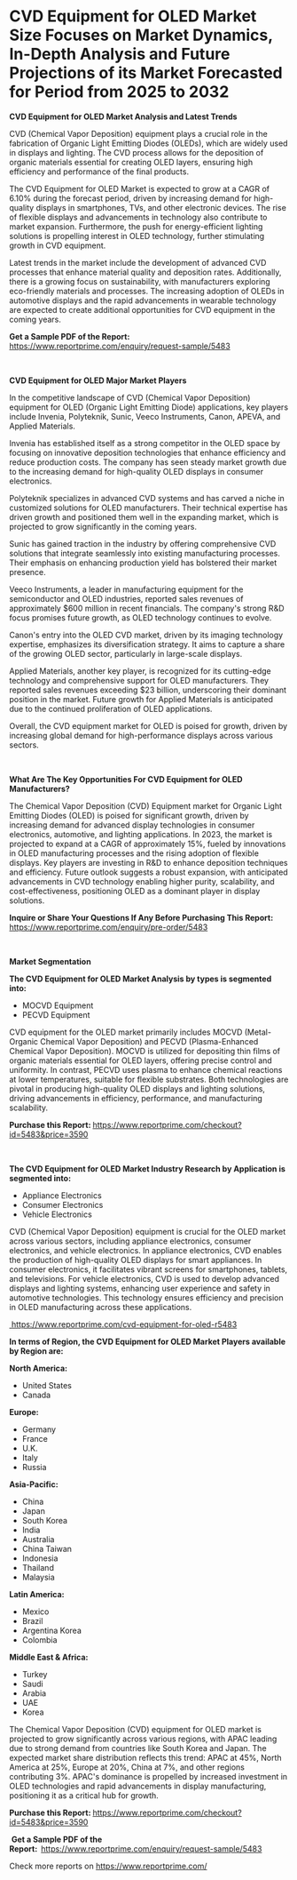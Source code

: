 <p><h1>CVD Equipment for OLED Market Size Focuses on Market Dynamics, In-Depth Analysis and Future Projections of its Market Forecasted for Period from 2025 to 2032</h1></p><p><strong>CVD Equipment for OLED Market Analysis and Latest Trends</strong></p>
<p><p>CVD (Chemical Vapor Deposition) equipment plays a crucial role in the fabrication of Organic Light Emitting Diodes (OLEDs), which are widely used in displays and lighting. The CVD process allows for the deposition of organic materials essential for creating OLED layers, ensuring high efficiency and performance of the final products. </p><p>The CVD Equipment for OLED Market is expected to grow at a CAGR of 6.10% during the forecast period, driven by increasing demand for high-quality displays in smartphones, TVs, and other electronic devices. The rise of flexible displays and advancements in technology also contribute to market expansion. Furthermore, the push for energy-efficient lighting solutions is propelling interest in OLED technology, further stimulating growth in CVD equipment.</p><p>Latest trends in the market include the development of advanced CVD processes that enhance material quality and deposition rates. Additionally, there is a growing focus on sustainability, with manufacturers exploring eco-friendly materials and processes. The increasing adoption of OLEDs in automotive displays and the rapid advancements in wearable technology are expected to create additional opportunities for CVD equipment in the coming years.</p></p>
<p><strong>Get a Sample PDF of the Report:&nbsp;</strong> <a href="https://www.reportprime.com/enquiry/request-sample/5483?utm_campaign=3064&utm_medium=2&utm_source=Github&utm_content=ia&utm_term=19032025&utm_id=cvd-equipment-for-oled">https://www.reportprime.com/enquiry/request-sample/5483</a></p>
<p>&nbsp;</p>
<p><strong>CVD Equipment for OLED Major Market Players</strong></p>
<p><p>In the competitive landscape of CVD (Chemical Vapor Deposition) equipment for OLED (Organic Light Emitting Diode) applications, key players include Invenia, Polyteknik, Sunic, Veeco Instruments, Canon, APEVA, and Applied Materials. </p><p>Invenia has established itself as a strong competitor in the OLED space by focusing on innovative deposition technologies that enhance efficiency and reduce production costs. The company has seen steady market growth due to the increasing demand for high-quality OLED displays in consumer electronics.</p><p>Polyteknik specializes in advanced CVD systems and has carved a niche in customized solutions for OLED manufacturers. Their technical expertise has driven growth and positioned them well in the expanding market, which is projected to grow significantly in the coming years.</p><p>Sunic has gained traction in the industry by offering comprehensive CVD solutions that integrate seamlessly into existing manufacturing processes. Their emphasis on enhancing production yield has bolstered their market presence. </p><p>Veeco Instruments, a leader in manufacturing equipment for the semiconductor and OLED industries, reported sales revenues of approximately $600 million in recent financials. The company's strong R&D focus promises future growth, as OLED technology continues to evolve.</p><p>Canon's entry into the OLED CVD market, driven by its imaging technology expertise, emphasizes its diversification strategy. It aims to capture a share of the growing OLED sector, particularly in large-scale displays.</p><p>Applied Materials, another key player, is recognized for its cutting-edge technology and comprehensive support for OLED manufacturers. They reported sales revenues exceeding $23 billion, underscoring their dominant position in the market. Future growth for Applied Materials is anticipated due to the continued proliferation of OLED applications.</p><p>Overall, the CVD equipment market for OLED is poised for growth, driven by increasing global demand for high-performance displays across various sectors.</p></p>
<p>&nbsp;</p>
<p><strong>What Are The Key Opportunities For CVD Equipment for OLED Manufacturers?</strong></p>
<p><p>The Chemical Vapor Deposition (CVD) Equipment market for Organic Light Emitting Diodes (OLED) is poised for significant growth, driven by increasing demand for advanced display technologies in consumer electronics, automotive, and lighting applications. In 2023, the market is projected to expand at a CAGR of approximately 15%, fueled by innovations in OLED manufacturing processes and the rising adoption of flexible displays. Key players are investing in R&D to enhance deposition techniques and efficiency. Future outlook suggests a robust expansion, with anticipated advancements in CVD technology enabling higher purity, scalability, and cost-effectiveness, positioning OLED as a dominant player in display solutions.</p></p>
<p><strong>Inquire or Share Your Questions If Any Before Purchasing This Report:</strong> <a href="https://www.reportprime.com/enquiry/pre-order/5483?utm_campaign=3064&utm_medium=2&utm_source=Github&utm_content=ia&utm_term=19032025&utm_id=cvd-equipment-for-oled">https://www.reportprime.com/enquiry/pre-order/5483</a></p>
<p>&nbsp;</p>
<p><strong>Market Segmentation</strong></p>
<p><strong>The CVD Equipment for OLED Market Analysis by types is segmented into:</strong></p>
<p><ul><li>MOCVD Equipment</li><li>PECVD Equipment</li></ul></p>
<p><p>CVD equipment for the OLED market primarily includes MOCVD (Metal-Organic Chemical Vapor Deposition) and PECVD (Plasma-Enhanced Chemical Vapor Deposition). MOCVD is utilized for depositing thin films of organic materials essential for OLED layers, offering precise control and uniformity. In contrast, PECVD uses plasma to enhance chemical reactions at lower temperatures, suitable for flexible substrates. Both technologies are pivotal in producing high-quality OLED displays and lighting solutions, driving advancements in efficiency, performance, and manufacturing scalability.</p></p>
<p><strong>Purchase this Report:&nbsp;</strong><a href="https://www.reportprime.com/checkout?id=5483&price=3590&utm_campaign=3064&utm_medium=2&utm_source=Github&utm_content=ia&utm_term=19032025&utm_id=cvd-equipment-for-oled">https://www.reportprime.com/checkout?id=5483&price=3590</a></p>
<p>&nbsp;</p>
<p><strong>The CVD Equipment for OLED Market Industry Research by Application is segmented into:</strong></p>
<p><ul><li>Appliance Electronics</li><li>Consumer Electronics</li><li>Vehicle Electronics</li></ul></p>
<p><p>CVD (Chemical Vapor Deposition) equipment is crucial for the OLED market across various sectors, including appliance electronics, consumer electronics, and vehicle electronics. In appliance electronics, CVD enables the production of high-quality OLED displays for smart appliances. In consumer electronics, it facilitates vibrant screens for smartphones, tablets, and televisions. For vehicle electronics, CVD is used to develop advanced displays and lighting systems, enhancing user experience and safety in automotive technologies. This technology ensures efficiency and precision in OLED manufacturing across these applications.</p></p>
<p><a href="https://www.reportprime.com/cvd-equipment-for-oled-r5483?utm_campaign=3064&utm_medium=2&utm_source=Github&utm_content=ia&utm_term=19032025&utm_id=cvd-equipment-for-oled">&nbsp;https://www.reportprime.com/cvd-equipment-for-oled-r5483</a></p>
<p><strong>In terms of Region, the CVD Equipment for OLED Market Players available by Region are:</strong></p>
<p>
    <p> <strong> North America: </strong>
        <ul>
            <li>United States</li>
            <li>Canada</li>
        </ul>
        </p> 
    <p> <strong> Europe: </strong>
        <ul>
            <li>Germany</li>
            <li>France</li>
            <li>U.K.</li>
            <li>Italy</li>
            <li>Russia</li>
        </ul>
        </p> 
    <p> <strong> Asia-Pacific: </strong>
        <ul>
            <li>China</li>
            <li>Japan</li>
            <li>South Korea</li>
            <li>India</li>
            <li>Australia</li>
            <li>China Taiwan</li>
            <li>Indonesia</li>
            <li>Thailand</li>
            <li>Malaysia</li>
        </ul>
        </p> 
    <p> <strong> Latin America: </strong>
        <ul>
            <li>Mexico</li>
            <li>Brazil</li>
            <li>Argentina Korea</li>
            <li>Colombia</li>
        </ul>
        </p> 
    <p> <strong> Middle East & Africa: </strong>
        <ul>
            <li>Turkey</li>
            <li>Saudi</li>
            <li>Arabia</li>
            <li>UAE</li>
            <li>Korea</li>
        </ul>
    </p>
    </p>
<p><p>The Chemical Vapor Deposition (CVD) equipment for OLED market is projected to grow significantly across various regions, with APAC leading due to strong demand from countries like South Korea and Japan. The expected market share distribution reflects this trend: APAC at 45%, North America at 25%, Europe at 20%, China at 7%, and other regions contributing 3%. APAC's dominance is propelled by increased investment in OLED technologies and rapid advancements in display manufacturing, positioning it as a critical hub for growth.</p></p>
<p><strong>Purchase this Report: </strong><a href="https://www.reportprime.com/checkout?id=5483&price=3590&utm_campaign=3064&utm_medium=2&utm_source=Github&utm_content=ia&utm_term=19032025&utm_id=cvd-equipment-for-oled">https://www.reportprime.com/checkout?id=5483&price=3590</a></p>
<p>&nbsp;<strong>Get a Sample PDF of the Report:&nbsp;&nbsp;</strong><a href="https://www.reportprime.com/enquiry/request-sample/5483?utm_campaign=3064&utm_medium=2&utm_source=Github&utm_content=ia&utm_term=19032025&utm_id=cvd-equipment-for-oled">https://www.reportprime.com/enquiry/request-sample/5483</a></p>
<p><strong></strong></p>
<p>Check more reports on <a href="https://www.reportprime.com/?utm_campaign=3064&utm_medium=2&utm_source=Github&utm_content=ia&utm_term=19032025&utm_id=cvd-equipment-for-oled">https://www.reportprime.com/</a></p>